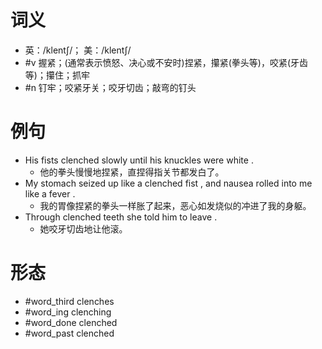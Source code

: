 # 词义
- 英：/klentʃ/； 美：/klentʃ/
- #v 握紧；(通常表示愤怒、决心或不安时)捏紧，攥紧(拳头等)，咬紧(牙齿等)；攥住；抓牢
- #n 钉牢；咬紧牙关；咬牙切齿；敲弯的钉头
# 例句
- His fists clenched slowly until his knuckles were white .
	- 他的拳头慢慢地捏紧，直捏得指关节都发白了。
- My stomach seized up like a clenched fist , and nausea rolled into me like a fever .
	- 我的胃像捏紧的拳头一样胀了起来，恶心如发烧似的冲进了我的身躯。
- Through clenched teeth she told him to leave .
	- 她咬牙切齿地让他滚。
# 形态
- #word_third clenches
- #word_ing clenching
- #word_done clenched
- #word_past clenched
